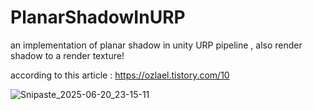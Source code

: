 # PlanarShadowInURP
an implementation of planar shadow in unity URP pipeline , also render shadow to a render texture!

according to this article : https://ozlael.tistory.com/10

![Snipaste_2025-06-20_23-15-11](https://github.com/user-attachments/assets/f83b1e01-9526-4534-88ae-f249453e8ab9)

